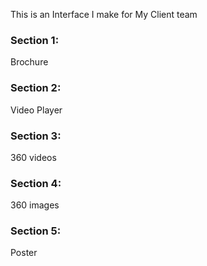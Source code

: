 This is an Interface I make for My Client team
### Section 1:
Brochure
### Section 2:
Video Player
### Section 3:
360 videos
### Section 4:
360 images
### Section 5:
Poster 
